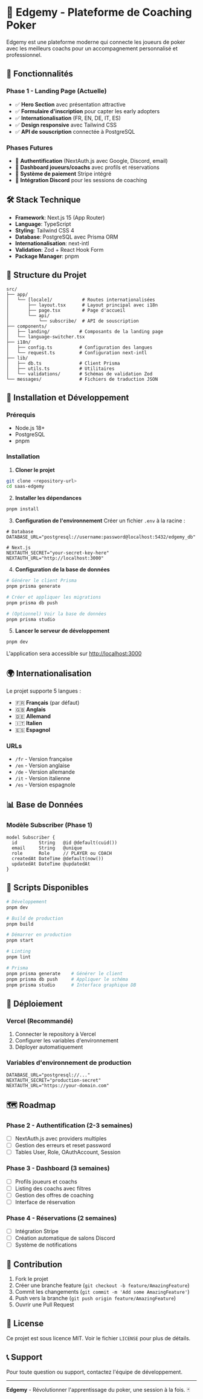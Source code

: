 # 🎯 Edgemy - Plateforme de Coaching Poker

Edgemy est une plateforme moderne qui connecte les joueurs de poker avec les meilleurs coachs pour un accompagnement personnalisé et professionnel.

## 🚀 Fonctionnalités

### Phase 1 - Landing Page (Actuelle)
- ✅ **Hero Section** avec présentation attractive
- ✅ **Formulaire d'inscription** pour capter les early adopters
- ✅ **Internationalisation** (FR, EN, DE, IT, ES)
- ✅ **Design responsive** avec Tailwind CSS
- ✅ **API de souscription** connectée à PostgreSQL

### Phases Futures
- 🔄 **Authentification** (NextAuth.js avec Google, Discord, email)
- 🔄 **Dashboard joueurs/coachs** avec profils et réservations
- 🔄 **Système de paiement** Stripe intégré
- 🔄 **Intégration Discord** pour les sessions de coaching

## 🛠️ Stack Technique

- **Framework**: Next.js 15 (App Router)
- **Language**: TypeScript
- **Styling**: Tailwind CSS 4
- **Database**: PostgreSQL avec Prisma ORM
- **Internationalisation**: next-intl
- **Validation**: Zod + React Hook Form
- **Package Manager**: pnpm

## 📁 Structure du Projet

```
src/
├── app/
│   └── [locale]/           # Routes internationalisées
│       ├── layout.tsx      # Layout principal avec i18n
│       ├── page.tsx        # Page d'accueil
│       └── api/
│           └── subscribe/  # API de souscription
├── components/
│   ├── landing/           # Composants de la landing page
│   └── language-switcher.tsx
├── i18n/
│   ├── config.ts          # Configuration des langues
│   └── request.ts         # Configuration next-intl
├── lib/
│   ├── db.ts              # Client Prisma
│   ├── utils.ts           # Utilitaires
│   └── validations/       # Schémas de validation Zod
└── messages/              # Fichiers de traduction JSON
```

## 🚀 Installation et Développement

### Prérequis
- Node.js 18+
- PostgreSQL
- pnpm

### Installation

1. **Cloner le projet**
```bash
git clone <repository-url>
cd saas-edgemy
```

2. **Installer les dépendances**
```bash
pnpm install
```

3. **Configuration de l'environnement**
Créer un fichier `.env` à la racine :
```env
# Database
DATABASE_URL="postgresql://username:password@localhost:5432/edgemy_db"

# Next.js
NEXTAUTH_SECRET="your-secret-key-here"
NEXTAUTH_URL="http://localhost:3000"
```

4. **Configuration de la base de données**
```bash
# Générer le client Prisma
pnpm prisma generate

# Créer et appliquer les migrations
pnpm prisma db push

# (Optionnel) Voir la base de données
pnpm prisma studio
```

5. **Lancer le serveur de développement**
```bash
pnpm dev
```

L'application sera accessible sur [http://localhost:3000](http://localhost:3000)

## 🌍 Internationalisation

Le projet supporte 5 langues :
- 🇫🇷 **Français** (par défaut)
- 🇬🇧 **Anglais**
- 🇩🇪 **Allemand**
- 🇮🇹 **Italien**
- 🇪🇸 **Espagnol**

### URLs
- `/fr` - Version française
- `/en` - Version anglaise
- `/de` - Version allemande
- `/it` - Version italienne
- `/es` - Version espagnole

## 📊 Base de Données

### Modèle Subscriber (Phase 1)
```prisma
model Subscriber {
  id        String   @id @default(cuid())
  email     String   @unique
  role      Role     // PLAYER ou COACH
  createdAt DateTime @default(now())
  updatedAt DateTime @updatedAt
}
```

## 🔧 Scripts Disponibles

```bash
# Développement
pnpm dev

# Build de production
pnpm build

# Démarrer en production
pnpm start

# Linting
pnpm lint

# Prisma
pnpm prisma generate    # Générer le client
pnpm prisma db push     # Appliquer le schéma
pnpm prisma studio      # Interface graphique DB
```

## 🚀 Déploiement

### Vercel (Recommandé)
1. Connecter le repository à Vercel
2. Configurer les variables d'environnement
3. Déployer automatiquement

### Variables d'environnement de production
```env
DATABASE_URL="postgresql://..."
NEXTAUTH_SECRET="production-secret"
NEXTAUTH_URL="https://your-domain.com"
```

## 🗺️ Roadmap

### Phase 2 - Authentification (2-3 semaines)
- [ ] NextAuth.js avec providers multiples
- [ ] Gestion des erreurs et reset password
- [ ] Tables User, Role, OAuthAccount, Session

### Phase 3 - Dashboard (3 semaines)
- [ ] Profils joueurs et coachs
- [ ] Listing des coachs avec filtres
- [ ] Gestion des offres de coaching
- [ ] Interface de réservation

### Phase 4 - Réservations (2 semaines)
- [ ] Intégration Stripe
- [ ] Création automatique de salons Discord
- [ ] Système de notifications

## 🤝 Contribution

1. Fork le projet
2. Créer une branche feature (`git checkout -b feature/AmazingFeature`)
3. Commit les changements (`git commit -m 'Add some AmazingFeature'`)
4. Push vers la branche (`git push origin feature/AmazingFeature`)
5. Ouvrir une Pull Request

## 📝 License

Ce projet est sous licence MIT. Voir le fichier `LICENSE` pour plus de détails.

## 📞 Support

Pour toute question ou support, contactez l'équipe de développement.

---

**Edgemy** - Révolutionner l'apprentissage du poker, une session à la fois. 🃏
